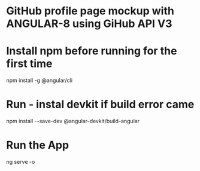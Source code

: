 # GitHub profile page mockup with ANGULAR-8 using GiHub API V3  

# Install npm before running for the first time
npm install -g @angular/cli
# Run - instal devkit if build error came
npm install --save-dev @angular-devkit/build-angular
# Run the App
ng serve -o
